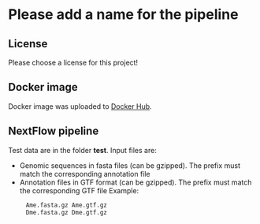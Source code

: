 # Please add a name for the pipeline

## License
Please choose a license for this project!

## Docker image
Docker image was uploaded to [Docker Hub](https://cloud.docker.com/u/biocorecrg/repository/docker/biocorecrg/exon_intron_pipe). 


## NextFlow pipeline
Test data are in the folder **test**. Input files are:
* Genomic sequences in fasta files (can be gzipped). The prefix must match the corresponding annotation file
* Annotation files in GTF format (can be gzipped). The prefix must match the corresponding GTF file
Example:

```bash
     Ame.fasta.gz Ame.gtf.gz
     Dme.fasta.gz Dme.gtf.gz 
```
